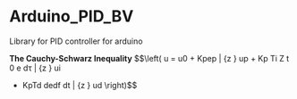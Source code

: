 # Arduino_PID_BV
Library for PID controller for arduino


**The Cauchy-Schwarz Inequality**
$$\left( u = u0 + Kpep | {z } up
+
Kp
Ti
Z t
0
e dτ
| {z } ui
+ KpTd
dedf
dt | {z } ud \right)$$
